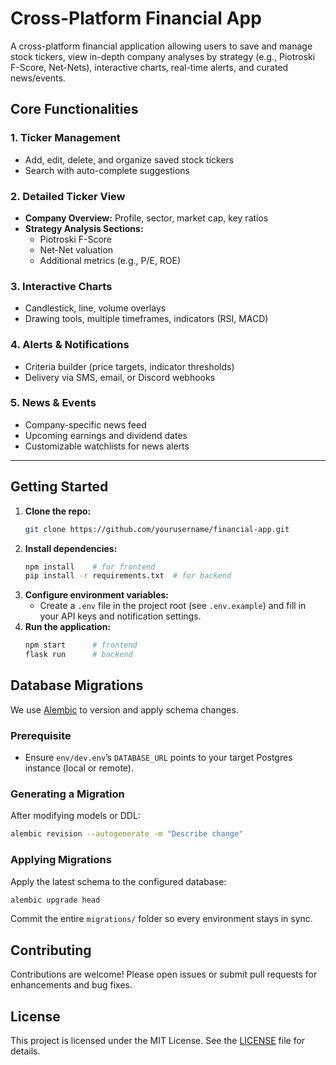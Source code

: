 # Cross-Platform Financial App

A cross-platform financial application allowing users to save and manage stock tickers, view in-depth company analyses by strategy (e.g., Piotroski F-Score, Net-Nets), interactive charts, real-time alerts, and curated news/events.

## Core Functionalities

### 1. Ticker Management
- Add, edit, delete, and organize saved stock tickers  
- Search with auto-complete suggestions

### 2. Detailed Ticker View
- **Company Overview:** Profile, sector, market cap, key ratios  
- **Strategy Analysis Sections:**  
  - Piotroski F-Score  
  - Net-Net valuation  
  - Additional metrics (e.g., P/E, ROE)

### 3. Interactive Charts
- Candlestick, line, volume overlays  
- Drawing tools, multiple timeframes, indicators (RSI, MACD)

### 4. Alerts & Notifications
- Criteria builder (price targets, indicator thresholds)  
- Delivery via SMS, email, or Discord webhooks

### 5. News & Events
- Company-specific news feed  
- Upcoming earnings and dividend dates  
- Customizable watchlists for news alerts

---

## Getting Started
1. **Clone the repo:**  
   ```bash
   git clone https://github.com/yourusername/financial-app.git
   ```
2. **Install dependencies:**  
   ```bash
   npm install    # for frontend
   pip install -r requirements.txt  # for backend
   ```
3. **Configure environment variables:**  
   - Create a `.env` file in the project root (see `.env.example`) and fill in your API keys and notification settings.
4. **Run the application:**  
   ```bash
   npm start      # frontend
   flask run      # backend
   ```

## Database Migrations

We use [Alembic](https://alembic.sqlalchemy.org/) to version and apply schema changes.

### Prerequisite

- Ensure `env/dev.env`’s `DATABASE_URL` points to your target Postgres instance (local or remote).

### Generating a Migration

After modifying models or DDL:
```bash
alembic revision --autogenerate -m "Describe change"
```

### Applying Migrations

Apply the latest schema to the configured database:
```bash
alembic upgrade head
```

Commit the entire `migrations/` folder so every environment stays in sync.

## Contributing
Contributions are welcome! Please open issues or submit pull requests for enhancements and bug fixes.

## License
This project is licensed under the MIT License. See the [LICENSE](LICENSE) file for details.
